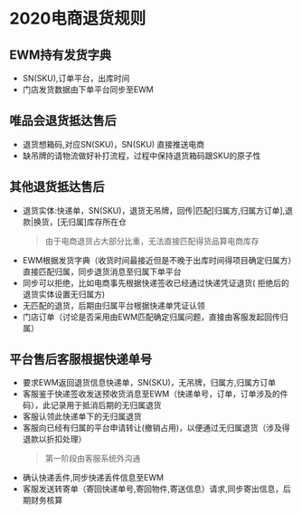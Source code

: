 # 2020电商退货规则
## EWM持有发货字典
- SN(SKU),订单平台，出库时间
- 门店发货数据由下单平台同步至EWM
## 唯品会退货抵达售后
- 退货想箱码,对应SN(SKU)，SN(SKU) 直接推送电商
- 缺吊牌的请物流做好补打流程，过程中保持退货箱码跟SKU的原子性
## 其他退货抵达售后
- 退货实体:快递单，SN(SKU)，退货无吊牌，回传|匹配[归属方,归属方订单],退款|换货，[无归属]库存所在仓
  >由于电商退货占大部分比重，无法直接匹配得货品算电商库存
- EWM根据发货字典（收货时间最接近但是不晚于出库时间得项目确定归属方）直接匹配归属，同步退货消息至归属下单平台
- 同步可以拒绝，比如电商事先根据快递签收已经通过快递凭证退货( 拒绝后的退货实体设置无归属方)
- 无匹配的退货，后期由归属平台根据快递单凭证认领
- 门店订单（讨论是否采用由EWM匹配确定归属问题，直接由客服发起回传归属）
  
## 平台售后客服根据快递单号
- 要求EWM返回退货信息快递单，SN(SKU)，无吊牌，归属方,归属方订单
- 客服鉴于快递签收发送预收货消息至EWM（快递单号，订单，订单涉及的件码），此记录用于抵消后期的无归属退货
- 客服认领此快递单下的无归属退货
- 客服向已经有归属的平台申请转让(撤销占用)，以便通过无归属退货（涉及得退款以折扣处理）
  >第一阶段由客服系统外沟通
- 确认快递丢件,同步快递丢件信息至EWM
- 客服发送转寄单（寄回快递单号,寄回物件,寄送信息）请求,同步寄出信息，后期财务核算
  

   
